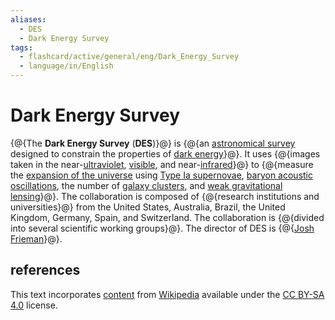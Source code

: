 ```yaml
---
aliases:
  - DES
  - Dark Energy Survey
tags:
  - flashcard/active/general/eng/Dark_Energy_Survey
  - language/in/English
---
```


# Dark Energy Survey

{@{The __Dark Energy Survey__ (__DES__)}@} is {@{an [astronomical survey](astronomical%20survey.md) designed to constrain the properties of [dark energy](dark%20energy.md)}@}. It uses {@{images taken in the near-[ultraviolet](ultraviolet.md), [visible](visible%20spectrum.md), and near-[infrared](infrared.md)}@} to {@{measure the [expansion of the universe](expansion%20of%20the%20universe.md) using [Type Ia supernovae](Type%20Ia%20supernova.md), [baryon acoustic oscillations](baryon%20acoustic%20oscillations.md), the number of [galaxy clusters](galaxy%20groups%20and%20clusters.md), and [weak gravitational lensing](weak%20gravitational%20lensing.md)}@}. The collaboration is composed of {@{research institutions and universities}@} from the United States, Australia, Brazil, the United Kingdom, Germany, Spain, and Switzerland. The collaboration is {@{divided into several scientific working groups}@}. The director of DES is {@{[Josh Frieman](Joshua%20A.%20Frieman.md)}@}. <!--SR:!2025-09-06,303,330!2025-06-11,234,330!2026-07-14,515,310!2025-04-26,160,250!2025-09-05,303,330!2027-02-01,686,330!2027-05-04,762,330-->

## references

This text incorporates [content](https://en.wikipedia.org/wiki/Dark_Energy_Survey) from [Wikipedia](Wikipedia.md) available under the [CC BY-SA 4.0](https://creativecommons.org/licenses/by-sa/4.0/) license.
